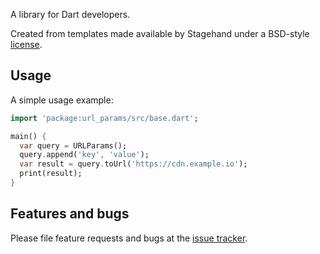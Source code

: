 A library for Dart developers.

Created from templates made available by Stagehand under a BSD-style
[license](https://github.com/ishaileshmishra/url_params/blob/master/LICENSE).

## Usage

A simple usage example:

```dart
import 'package:url_params/src/base.dart';

main() {
  var query = URLParams();
  query.append('key', 'value');
  var result = query.toUrl('https://cdn.example.io');
  print(result);
}
```

## Features and bugs

Please file feature requests and bugs at the [issue tracker][tracker].

[tracker]: https://github.com/ishaileshmishra/url_params/issues
